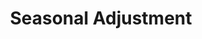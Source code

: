 ---
layout: left-menu
title: Seasonal Adjustment
tagline: technical documentation for JDemetra+ using GitHub Pages
description: Overview
order: 0
---